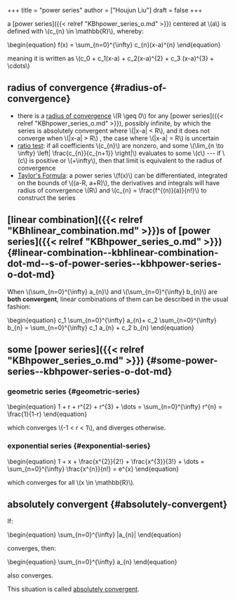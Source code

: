 +++
title = "power series"
author = ["Houjun Liu"]
draft = false
+++

a [power series]({{< relref "KBhpower_series_o.md" >}}) centered at \\(a\\) is defined with \\(c\_{n} \in \mathbb{R}\\), whereby:

\begin{equation}
f(x) = \sum\_{n=0}^{\infty} c\_{n}(x-a)^{n}
\end{equation}

meaning it is written as \\(c\_0 + c\_1(x-a) + c\_2(x-a)^{2} + c\_3 (x-a)^{3} + \cdots\\)


## radius of convergence {#radius-of-convergence}

-   there is a [radius of convergence](#radius-of-convergence) \\(R \geq 0\\) for any [power series]({{< relref "KBhpower_series_o.md" >}}), possibly infinite, by which the series is absolutely convergent where \\(|x-a| < R\\), and it does not converge when \\(|x-a| > R\\) , the case where \\(|x-a| = R\\) is uncertain
-   [ratio test](#radius-of-convergence): if all coefficients \\(c\_{n}\\) are nonzero, and some \\(\lim\_{n \to \infty} \left| \frac{c\_{n}}{c\_{n+1}} \right|\\) evaluates to some \\(c\\) --- if \\(c\\) is positive or \\(+\infty\\), then that limit is equivalent to the radius of convergence
-   [Taylor's Formula](#radius-of-convergence): a power series \\(f(x)\\) can be differentiated, integrated on the bounds of \\((a-R, a+R)\\), the derivatives and integrals will have radius of convergence \\(R\\) and \\(c\_{n} = \frac{f^{(n)}(a)}{n!}\\) to construct the series


## [linear combination]({{< relref "KBhlinear_combination.md" >}})s of [power series]({{< relref "KBhpower_series_o.md" >}}) {#linear-combination--kbhlinear-combination-dot-md--s-of-power-series--kbhpower-series-o-dot-md}

When \\(\sum\_{n=0}^{\infty} a\_{n}\\) and \\(\sum\_{n=0}^{\infty} b\_{n}\\) are **both convergent**, linear combinations of them can be described in the usual fashion:

\begin{equation}
c\_1 \sum\_{n=0}^{\infty} a\_{n}+ c\_2 \sum\_{n=0}^{\infty} b\_{n} = \sum\_{n=0}^{\infty}  c\_1 a\_{n} + c\_2 b\_{n}
\end{equation}


## some [power series]({{< relref "KBhpower_series_o.md" >}}) {#some-power-series--kbhpower-series-o-dot-md}


### geometric series {#geometric-series}

\begin{equation}
1 + r + r^{2} + r^{3} + \dots = \sum\_{n=0}^{\infty} r^{n} = \frac{1}{1-r}
\end{equation}

which converges \\(-1 < r < 1\\), and diverges otherwise.


### exponential series {#exponential-series}

\begin{equation}
1 + x + \frac{x^{2}}{2!} + \frac{x^{3}}{3!} + \dots = \sum\_{n=0}^{\infty} \frac{x^{n}}{n!} = e^{x}
\end{equation}

which converges for all \\(x \in \mathbb{R}\\).


## absolutely convergent {#absolutely-convergent}

If:

\begin{equation}
\sum\_{n=0}^{\infty} |a\_{n}|
\end{equation}

converges, then:

\begin{equation}
\sum\_{n=0}^{\infty} a\_{n}
\end{equation}

also converges.

This situation is called [absolutely convergent](#absolutely-convergent).
